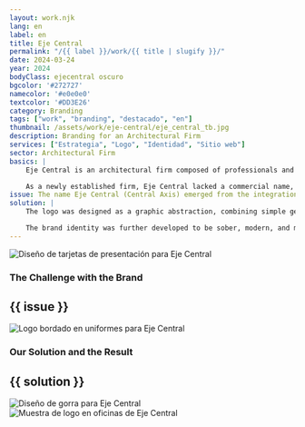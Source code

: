 ```yaml
---
layout: work.njk 
lang: en
label: en
title: Eje Central
permalink: "/{{ label }}/work/{{ title | slugify }}/"
date: 2024-03-24
year: 2024
bodyClass: ejecentral oscuro
bgcolor: '#272727'
namecolor: '#e0e0e0'
textcolor: '#DD3E26'
category: Branding
tags: ["work", "branding", "destacado", "en"]
thumbnail: /assets/work/eje-central/eje_central_tb.jpg
description: Branding for an Architectural Firm
services: ["Estrategia", "Logo", "Identidad", "Sitio web"]
sector: Architectural Firm
basics: |
    Eje Central is an architectural firm composed of professionals and led by three partners, each an expert in the three central pillars of their ideology: good architecture, efficient construction, and financial sensibility. They specialize in designing residential developments, both vertical and horizontal, with an agile and dynamic approach.

    As a newly established firm, Eje Central lacked a commercial name, logo, or any visual elements to form part of their brand identity. Everything was created from the ground up, starting with a set of values defined through initial interactions with the vision of the founding partners.
issue: The name Eje Central (Central Axis) emerged from the integration of the three distinct perspectives that each partner brings to the business. The team includes a specialist in architecture, another in construction, and a third in finance. Together, they represent three unique yet integral facets—a central axis from which the concepts for each new housing project are developed.
solution: |
    The logo was designed as a graphic abstraction, combining simple geometric shapes to form an “E” and a “C,” symbolizing the firm’s name. This minimalist and clean design reflects the firm’s commitment to clarity and balance in both design and operations.

    The brand identity was further developed to be sober, modern, and minimalistic, aligning with the architectural style of the firm. This approach not only reinforces the professional and innovative ethos of Eje Central but also ensures a timeless and elegant visual presence that resonates with their clients and the architectural industry.
---
```


![Diseño de tarjetas de presentación para Eje Central](/assets/work/eje-central/eje_central_tarjeta.jpg)

<div class="column__2">
    <div class="col__left">
        <h3>The Challenge with the Brand</h3>
    </div>
    <div class="col__right">
        <h2>{{ issue }}</h2>
    </div>
</div>

![Logo bordado en uniformes para Eje Central](/assets/work/eje-central/eje_central_logo_bordado.jpg)

<div class="column__2 work__column__2">
    <div class="col__left">
        <h3>Our Solution and the Result</h3>
    </div>
    <div class="col__right">
        <h2>{{ solution }}</h2>
    </div>
</div>

![Diseño de gorra para Eje Central](/assets/work/eje-central/eje_central_gorra.jpg)
![Muestra de logo en oficinas de Eje Central](/assets/work/eje-central/eje_central_piedra_logo.jpg)